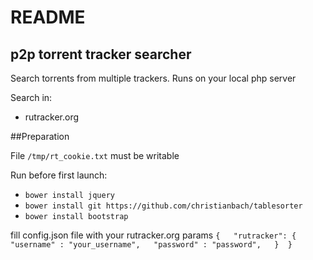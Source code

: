 README
===

p2p torrent tracker searcher
----

Search torrents from multiple trackers.
Runs on your local php server

Search in:

* rutracker.org


##Preparation

File `/tmp/rt_cookie.txt` must be writable

Run before first launch:

* `bower install jquery`
* `bower install git https://github.com/christianbach/tablesorter`
* `bower install bootstrap`  

fill config.json file with your rutracker.org params
`
{  
  "rutracker": {
    "username" : "your_username",  
    "password" : "password",  
    } 
}  
`
